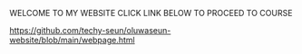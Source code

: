 WELCOME TO MY WEBSITE
CLICK LINK BELOW TO PROCEED TO COURSE

https://github.com/techy-seun/oluwaseun-website/blob/main/webpage.html
